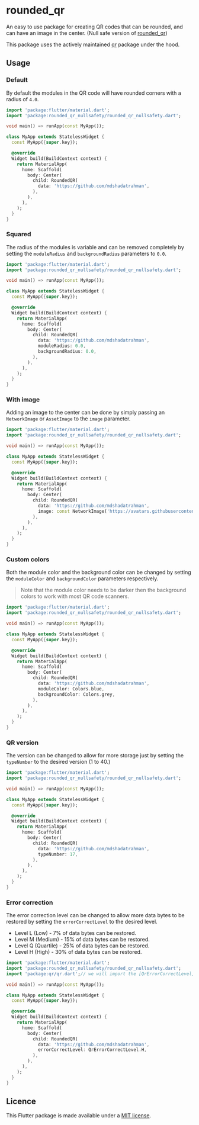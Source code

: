 # rounded_qr

An easy to use package for creating QR codes that can be rounded, and can have an image in the center. (Null safe version of [rounded_qr](https://pub.dev/packages/rounded_qr))

This package uses the actively maintained [qr](https://pub.dev/packages/qr) package under the hood.

## Usage

### Default

By default the modules in the QR code will have rounded corners with a radius of `4.0`.

```dart
import 'package:flutter/material.dart';
import 'package:rounded_qr_nullsafety/rounded_qr_nullsafety.dart';

void main() => runApp(const MyApp());

class MyApp extends StatelessWidget {
  const MyApp({super.key});

  @override
  Widget build(BuildContext context) {
    return MaterialApp(
      home: Scaffold(
        body: Center(
          child: RoundedQR(
            data: 'https://github.com/mdshadatrahman',
          ),
        ),
      ),
    );
  }
}

```

### Squared

The radius of the modules is variable and can be removed completely by setting the `moduleRadius` and `backgroundRadius` parameters to `0.0`.

```dart
import 'package:flutter/material.dart';
import 'package:rounded_qr_nullsafety/rounded_qr_nullsafety.dart';

void main() => runApp(const MyApp());

class MyApp extends StatelessWidget {
  const MyApp({super.key});

  @override
  Widget build(BuildContext context) {
    return MaterialApp(
      home: Scaffold(
        body: Center(
          child: RoundedQR(
            data: 'https://github.com/mdshadatrahman',
            moduleRadius: 0.0,
            backgroundRadius: 0.0,
          ),
        ),
      ),
    );
  }
}

```

### With image

Adding an image to the center can be done by simply passing an `NetworkImage` or `AssetImage` to the `image` parameter.

```dart
import 'package:flutter/material.dart';
import 'package:rounded_qr_nullsafety/rounded_qr_nullsafety.dart';

void main() => runApp(const MyApp());

class MyApp extends StatelessWidget {
  const MyApp({super.key});

  @override
  Widget build(BuildContext context) {
    return MaterialApp(
      home: Scaffold(
        body: Center(
          child: RoundedQR(
            data: 'https://github.com/mdshadatrahman',
            image: const NetworkImage('https://avatars.githubusercontent.com/u/43848931?v=4'),
          ),
        ),
      ),
    );
  }
}

```

### Custom colors

Both the module color and the background color can be changed by setting the `moduleColor` and `backgroundColor` parameters respectively.

> Note that the module color needs to be darker then the background colors to work with most QR code scanners.

```dart
import 'package:flutter/material.dart';
import 'package:rounded_qr_nullsafety/rounded_qr_nullsafety.dart';

void main() => runApp(const MyApp());

class MyApp extends StatelessWidget {
  const MyApp({super.key});

  @override
  Widget build(BuildContext context) {
    return MaterialApp(
      home: Scaffold(
        body: Center(
          child: RoundedQR(
            data: 'https://github.com/mdshadatrahman',
            moduleColor: Colors.blue,
            backgroundColor: Colors.grey,
          ),
        ),
      ),
    );
  }
}

```

### QR version

The version can be changed to allow for more storage just by setting the `typeNumber` to the desired version (1 to 40.)

```dart
import 'package:flutter/material.dart';
import 'package:rounded_qr_nullsafety/rounded_qr_nullsafety.dart';

void main() => runApp(const MyApp());

class MyApp extends StatelessWidget {
  const MyApp({super.key});

  @override
  Widget build(BuildContext context) {
    return MaterialApp(
      home: Scaffold(
        body: Center(
          child: RoundedQR(
            data: 'https://github.com/mdshadatrahman',
            typeNumber: 17,
          ),
        ),
      ),
    );
  }
}

```

### Error correction

The error correction level can be changed to allow more data bytes to be restored by setting the `errorCorrectLevel` to the desired level.

- Level L (Low) - 7% of data bytes can be restored.
- Level M (Medium) - 15% of data bytes can be restored.
- Level Q (Quartile) - 25% of data bytes can be restored.
- Level H (High) - 30% of data bytes can be restored.

```dart
import 'package:flutter/material.dart';
import 'package:rounded_qr_nullsafety/rounded_qr_nullsafety.dart';
import 'package:qr/qr.dart';// we will import the [QrErrorCorrectLevel] from the qr package

void main() => runApp(const MyApp());

class MyApp extends StatelessWidget {
  const MyApp({super.key});

  @override
  Widget build(BuildContext context) {
    return MaterialApp(
      home: Scaffold(
        body: Center(
          child: RoundedQR(
            data: 'https://github.com/mdshadatrahman',
            errorCorrectLevel: QrErrorCorrectLevel.H,
          ),
        ),
      ),
    );
  }
}

```

## Licence

This Flutter package is made available under a [MIT license](https://github.com/mdshadatrahman/rounded-qr-flutter/blob/main/LICENSE).
